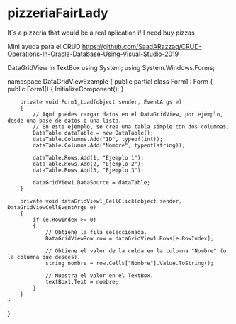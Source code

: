 # pizzeriaFairLady
It´s a pizzeria that would be a real aplication if I need buy pizzas

Mini ayuda para el CRUD
https://github.com/SaadARazzaq/CRUD-Operations-In-Oracle-Database-Using-Visual-Studio-2019

DataGridView in TextBox
using System;
using System.Windows.Forms;

namespace DataGridViewExample
{
    public partial class Form1 : Form
    {
        public Form1()
        {
            InitializeComponent();
        }

        private void Form1_Load(object sender, EventArgs e)
        {
            // Aquí puedes cargar datos en el DataGridView, por ejemplo, desde una base de datos o una lista.
            // En este ejemplo, se crea una tabla simple con dos columnas.
            DataTable dataTable = new DataTable();
            dataTable.Columns.Add("ID", typeof(int));
            dataTable.Columns.Add("Nombre", typeof(string));

            dataTable.Rows.Add(1, "Ejemplo 1");
            dataTable.Rows.Add(2, "Ejemplo 2");
            dataTable.Rows.Add(3, "Ejemplo 3");

            dataGridView1.DataSource = dataTable;
        }

        private void dataGridView1_CellClick(object sender, DataGridViewCellEventArgs e)
        {
            if (e.RowIndex >= 0)
            {
                // Obtiene la fila seleccionada.
                DataGridViewRow row = dataGridView1.Rows[e.RowIndex];

                // Obtiene el valor de la celda en la columna "Nombre" (o la columna que desees).
                string nombre = row.Cells["Nombre"].Value.ToString();

                // Muestra el valor en el TextBox.
                textBox1.Text = nombre;
            }
        }
    }
}
